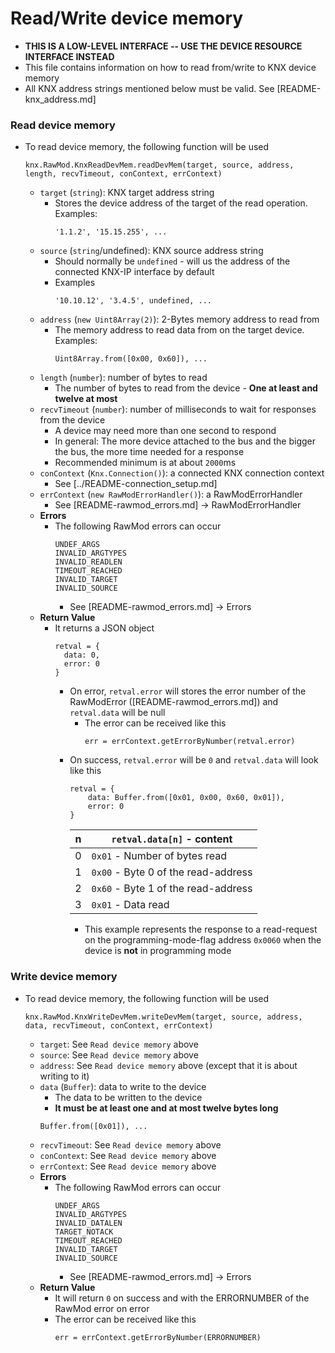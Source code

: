# Read/Write device memory
- **THIS IS A LOW-LEVEL INTERFACE -- USE THE DEVICE RESOURCE INTERFACE INSTEAD**
- This file contains information on how to read from/write to KNX device memory
- All KNX address strings mentioned below must be valid. See [README-knx_address.md]
### Read device memory
- To read device memory, the following function will be used
    ```
    knx.RawMod.KnxReadDevMem.readDevMem(target, source, address, length, recvTimeout, conContext, errContext)
    ```
    - `target` (`string`): KNX target address string
        - Stores the device address of the target of the read operation. Examples:
            ```
            '1.1.2', '15.15.255', ... 
            ```
    - `source` (`string`/undefined): KNX source address string
        - Should normally be `undefined` - will us the address of the connected KNX-IP interface by default
        - Examples
            ```
            '10.10.12', '3.4.5', undefined, ...
            ```
    - `address` (`new Uint8Array(2)`): 2-Bytes memory address to read from
        - The memory address to read data from on the target device. Examples:
            ```
            Uint8Array.from([0x00, 0x60]), ...
            ```
    - `length` (`number`): number of bytes to read
        - The number of bytes to read from the device - **One at least and twelve at most**
    - `recvTimeout` (`number`): number of milliseconds to wait for responses from the device
        - A device may need more than one second to respond
        - In general: The more device attached to the bus and the bigger the bus, the more time needed for a response
        - Recommended minimum is at about `2000`ms
    - `conContext` (`Knx.Connection()`): a connected KNX connection context
        - See [../README-connection_setup.md]
    - `errContext` (`new RawModErrorHandler()`): a RawModErrorHandler
        - See [README-rawmod_errors.md] -> RawModErrorHandler
    - **Errors**
        - The following RawMod errors can occur
            ```
            UNDEF_ARGS
            INVALID_ARGTYPES
            INVALID_READLEN
            TIMEOUT_REACHED
            INVALID_TARGET
            INVALID_SOURCE
            ```
            - See [README-rawmod_errors.md] -> Errors
    - **Return Value**
        - It returns a JSON object
            ```
            retval = {
              data: 0,
              error: 0
            }
            ```
            - On error, `retval.error` will stores the error number of the RawModError ([README-rawmod_errors.md]) and `retval.data` will be null
                - The error can be received like this
                    ```
                    err = errContext.getErrorByNumber(retval.error)
                    ```
            - On success, `retval.error` will be `0` and `retval.data` will look like this
                ```
                retval = {
                    data: Buffer.from([0x01, 0x00, 0x60, 0x01]),
                    error: 0
                }
                ```
                | n | `retval.data[n]` - content |
                |---|---|
                | 0 | `0x01` - Number of bytes read |
                | 1 | `0x00` - Byte 0 of the read-address |
                | 2 | `0x60` - Byte 1 of the read-address |
                | 3 | `0x01` - Data read |
                - This example represents the response to a read-request on the programming-mode-flag address `0x0060` when the device is **not** in programming mode
### Write device memory
- To read device memory, the following function will be used
    ```
    knx.RawMod.KnxWriteDevMem.writeDevMem(target, source, address, data, recvTimeout, conContext, errContext)
    ```
    - `target`: See `Read device memory` above
    - `source`: See `Read device memory` above
    - `address`: See `Read device memory` above (except that it is about writing to it)
    - `data` (`Buffer`): data to write to the device
        - The data to be written to the device
        - **It must be at least one and at most twelve bytes long**
        ```
        Buffer.from([0x01]), ...
        ```
    - `recvTimeout`: See `Read device memory` above
    - `conContext`: See `Read device memory` above
    - `errContext`: See `Read device memory` above
    - **Errors**
        - The following RawMod errors can occur
            ```
            UNDEF_ARGS
            INVALID_ARGTYPES
            INVALID_DATALEN
            TARGET_NOTACK
            TIMEOUT_REACHED
            INVALID_TARGET
            INVALID_SOURCE
            ```
            - See [README-rawmod_errors.md] -> Errors
    - **Return Value**
        - It will return `0` on success and with the ERRORNUMBER of the RawMod error on error
        - The error can be received like this
            ```
            err = errContext.getErrorByNumber(ERRORNUMBER)
            ```